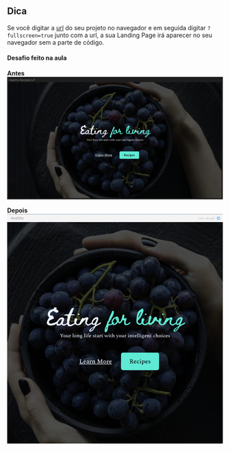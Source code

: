 ## Dica
 Se você digitar a [url](https://www.fronteditor.dev/aula03) do seu projeto no navegador e em seguida digitar ```?fullscreen=true``` junto com a url, a sua Landing Page irá aparecer no seu navegador sem a parte de código.

#### Desafio feito na aula

 **Antes** <br>
![printAula3_antes](img/printAula3_antes.png)

**Depois** <br>
![printAula3_depois](img/printAula3_depois.png)